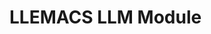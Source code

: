 <!-- ---
!-- title: 2025-01-02 03:06:35
!-- author: ywata-note-win
!-- date: /home/ywatanabe/.dotfiles/.emacs.d/lisp/llemacs/llemacs.el/03-llemacs-llm/README.md
!-- --- -->

# LLEMACS LLM Module